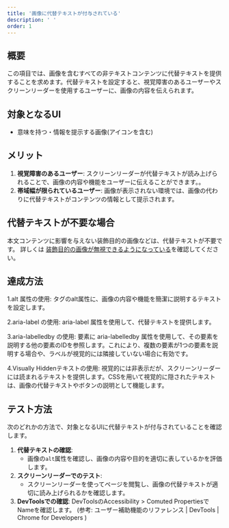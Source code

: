 ```yaml
---
title: '画像に代替テキストが付与されている'
description: ' '
order: 1
---
```


## 概要
この項目では、画像を含むすべての非テキストコンテンツに代替テキストを提供することを求めます。代替テキストを設定すると、視覚障害のあるユーザーやスクリーンリーダーを使用するユーザーに、画像の内容を伝えられます。

## 対象となるUI
* 意味を持つ・情報を提示する画像(アイコンを含む)

## メリット
1. **視覚障害のあるユーザー**: スクリーンリーダーが代替テキストが読み上げられることで、画像の内容や機能をユーザーに伝えることができます。。
2. **帯域幅が限られているユーザー**: 画像が表示されない環境では、画像の代わりに代替テキストがコンテンツの情報として提示されます。

## 代替テキストが不要な場合
本文コンテンツに影響を与えない装飾目的の画像などは、代替テキストが不要です。
詳しくは [装飾目的の画像が無視できるようになっている](../decorative-image/)を確認してください。 

## 達成方法
1.alt 属性の使用:
<img>タグのalt属性に、画像の内容や機能を簡潔に説明するテキストを設定します。

2.aria-label の使用:
aria-label 属性を使用して、代替テキストを提供します。

3.aria-labelledby の使用:
要素に aria-labelledby 属性を使用して、その要素を説明する他の要素のIDを参照します。これにより、複数の要素が1つの要素を説明する場合や、ラベルが視覚的には隣接していない場合に有効です。

4.Visually Hiddenテキストの使用:
視覚的には非表示だが、スクリーンリーダーには読まれるテキストを提供します。CSSを用いて視覚的に隠されたテキストは、画像の代替テキストやボタンの説明として機能します。

## テスト方法
次のどれかの方法で、対象となるUIに代替テキストが付与されていることを確認します。

1. **代替テキストの確認**:
    - 画像の`alt`属性を確認し、画像の内容や目的を適切に表しているかを評価します。
2. **スクリーンリーダーでのテスト**:
    - スクリーンリーダーを使ってページを閲覧し、画像の代替テキストが適切に読み上げられるかを確認します。
3. **DevToolsでの確認**:
DevToolsのAccessibility > Comuted PropertiesでNameを確認します。 (参考: ユーザー補助機能のリファレンス  |  DevTools  |  Chrome for Developers   )
